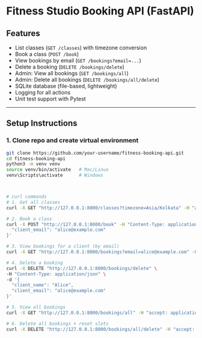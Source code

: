 # Fitness Studio Booking API (FastAPI)

## Features
- List classes (`GET /classes`) with timezone conversion
- Book a class (`POST /book`)
- View bookings by email (`GET /bookings?email=...`)
- Delete a booking (`DELETE /bookings/delete`)
- Admin: View all bookings (`GET /bookings/all`)
- Admin: Delete all bookings (`DELETE /bookings/all/delete`)
- SQLite database (file-based, lightweight)
- Logging for all actions
- Unit test support with Pytest

---

## Setup Instructions

### 1. Clone repo and create virtual environment
```bash
git clone https://github.com/your-username/fitness-booking-api.git
cd fitness-booking-api
python3 -m venv venv
source venv/bin/activate   # Mac/Linux
venv\Scripts\activate      # Windows



# curl commands 
# 1. Get all classes
curl -X GET "http://127.0.0.1:8000/classes?timezone=Asia/Kolkata" -H "accept: application/json"

# 2. Book a class
curl -X POST "http://127.0.0.1:8000/book" -H "Content-Type: application/json" -d '{"class_id": 1,"client_name": "Alice",
  "client_email": "alice@example.com"
}'

# 3. View bookings for a client (by email)
curl -X GET "http://127.0.0.1:8000/bookings?email=alice@example.com" -H "accept: application/json"

# 4. Delete a booking
curl -X DELETE "http://127.0.0.1:8000/bookings/delete" \
-H "Content-Type: application/json" \
-d '{
  "client_name": "Alice",
  "client_email": "alice@example.com"
}'

# 5. View all bookings 
curl -X GET "http://127.0.0.1:8000/bookings/all" -H "accept: application/json"

# 6. Delete all bookings + reset slots
curl -X DELETE "http://127.0.0.1:8000/bookings/all/delete" -H "accept: application/json"
